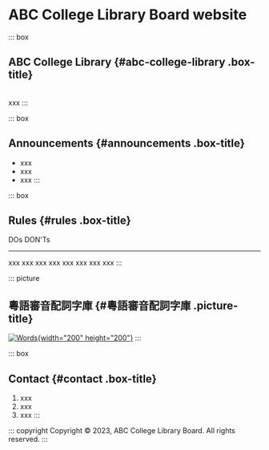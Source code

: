 # ABC College Library Board website

::: box
## ABC College Library {#abc-college-library .box-title}

\
xxx
:::

::: box
## Announcements {#announcements .box-title}

-   xxx
-   xxx
-   xxx
:::

::: box
## Rules {#rules .box-title}

  DOs   DON\'Ts
  ----- ---------
  xxx   xxx
  xxx   xxx
  xxx   xxx
  xxx   xxx
:::

::: picture
## 粵語審音配詞字庫 {#粵語審音配詞字庫 .picture-title}

[![Words](https://humanum.arts.cuhk.edu.hk/Lexis/lexi-can/img/mfccd-display.gif){width="200"
height="200"}](https://humanum.arts.cuhk.edu.hk/Lexis/lexi-can/)
:::

::: box
## Contact {#contact .box-title}

1.  xxx
2.  xxx
3.  xxx
:::

::: copyright
Copyright © 2023, ABC College Library Board. All rights reserved.
:::
